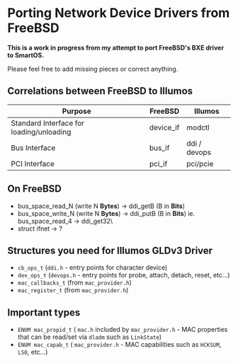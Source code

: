 # Porting Network Device Drivers from FreeBSD

**This is a work in progress from my attempt to port FreeBSD's BXE driver
to SmartOS.**

Please feel free to add missing pieces or correct anything.

## Correlations between FreeBSD to Illumos

| Purpose                                    | FreeBSD      | Illumos
| ------------------------------------------ | ------------ | --------------
| Standard Interface for loading/unloading   | device_if   | modctl
| Bus Interface                              | bus_if      | ddi / devops
| PCI Interface                              | pci_if      | pci/pcie

## On FreeBSD

* bus\_space\_read\_N (write N **Bytes**) -&gt; ddi\_getB (B in **Bits**)
* bus\_space\_write\_N (write N **Bytes**) -&gt; ddi\_putB (B in **Bits**)
  ie. bus\_space\_read\_4 -&gt; ddi\_get32\
* struct ifnet -&gt; ?

## Structures you need for Illumos GLDv3 Driver

* `cb_ops_t` (`ddi.h` - entry points for character device)
* `dev_ops_t` (`devops.h` - entry points for probe, attach, detach, reset,
  etc...)
* `mac_callbacks_t` (from `mac_provider.h`)
* `mac_register_t` (from `mac_provider.h`)

## Important types

* `ENUM mac_propid_t` ( `mac.h` included by `mac_provider.h` - MAC properties
  that can be read/set via `dladm` such as `LinkState`)
* `ENUM mac_capab_t` ( `mac_provider.h` - MAC capabilities such as `HCKSUM`,
  `LSO`, etc...)
